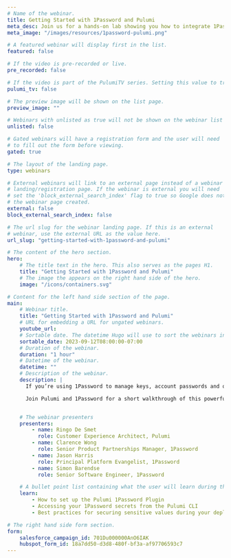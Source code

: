 ```yaml
---
# Name of the webinar.
title: Getting Started with 1Password and Pulumi
meta_desc: Join us for a hands-on lab showing you how to integrate 1Password into your Pulumi workflow.
meta_image: "/images/resources/1password-pulumi.png"

# A featured webinar will display first in the list.
featured: false

# If the video is pre-recorded or live.
pre_recorded: false

# If the video is part of the PulumiTV series. Setting this value to true will list the video in the "PulumiTV" section.
pulumi_tv: false

# The preview image will be shown on the list page.
preview_image: ""

# Webinars with unlisted as true will not be shown on the webinar list
unlisted: false

# Gated webinars will have a registration form and the user will need
# to fill out the form before viewing.
gated: true

# The layout of the landing page.
type: webinars

# External webinars will link to an external page instead of a webinar
# landing/registration page. If the webinar is external you will need
# set the 'block_external_search_index' flag to true so Google does not index
# the webinar page created.
external: false
block_external_search_index: false

# The url slug for the webinar landing page. If this is an external
# webinar, use the external URL as the value here.
url_slug: "getting-started-with-1password-and-pulumi"

# The content of the hero section.
hero:
    # The title text in the hero. This also serves as the pages H1.
    title: "Getting Started with 1Password and Pulumi"
    # The image the appears on the right hand side of the hero.
    image: "/icons/containers.svg"

# Content for the left hand side section of the page.
main:
    # Webinar title.
    title: "Getting Started with 1Password and Pulumi"
    # URL for embedding a URL for ungated webinars.
    youtube_url:
    # Sortable date. The datetime Hugo will use to sort the webinars in date order.
    sortable_date: 2023-09-12T08:00:00-07:00
    # Duration of the webinar.
    duration: "1 hour"
    # Datetime of the webinar.
    datetime: ""
    # Description of the webinar.
    description: |
      If you’re using 1Password to manage keys, account passwords and other sensitive information you can now access those secrets from the Pulumi CLI using the new Pulumi 1Password plugin.

      Join Pulumi and 1Password for a short walkthrough of this powerful new feature and get your questions answered by the experts.


    # The webinar presenters
    presenters:
        - name: Ringo De Smet
          role: Customer Experience Architect, Pulumi
        - name: Clarence Wong
          role: Senior Product Partnerships Manager, 1Password
        - name: Jason Harris
          role: Principal Platform Evangelist, 1Password
        - name: Simon Barendse
          role: Senior Software Engineer, 1Password

    # A bullet point list containing what the user will learn during the webinar.
    learn:
        - How to set up the Pulumi 1Password Plugin
        - Accessing your 1Password secrets from the Pulumi CLI
        - Best practices for securing sensitive values during your deployments

# The right hand side form section.
form:
    salesforce_campaign_id: 701Du000000AnO6IAK
    hubspot_form_id: 18a7dd50-d3d8-480f-bf3a-af97706593c7
---
```

